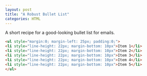 ```yaml
---
layout: post
title: "A Robust Bullet List"
categories: HTML
---
```


A short recipe for a good-looking bullet list for emails.

```html
<ul style="margin:0; margin-left: 25px; padding:0;">
<li style="line-height: 22px; margin-bottom: 10px">Item 1</li>
<li style="line-height: 22px; margin-bottom: 10px">Item 2</li>
<li style="line-height: 22px; margin-bottom: 10px">Item 3</li>
<li style="line-height: 22px; margin-bottom: 10px">Item 4</li>
<li style="line-height: 22px; margin-bottom: 10px">Item 5</li>
</ul>
```